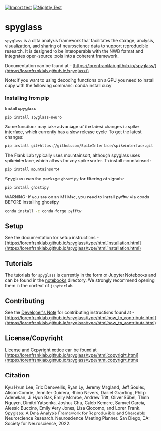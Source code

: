 [![Import test](https://github.com/LorenFrankLab/spyglass/actions/workflows/workflow.yml/badge.svg)](https://github.com/LorenFrankLab/spyglass/actions/workflows/workflow.yml)
[![Nightly Test](https://github.com/LorenFrankLab/spyglass/actions/workflows/nightly.yml/badge.svg)](https://github.com/LorenFrankLab/spyglass/actions/workflows/nightly.yml)

# spyglass

`spyglass` is a data analysis framework that facilitates the storage, analysis, visualization, and sharing of neuroscience data to support reproducible research. It is designed to be interoperable with the NWB format and integrates open-source tools into a coherent framework.

Documentation can be found at - [https://lorenfranklab.github.io/spyglass/](https://lorenfranklab.github.io/spyglass/)

Note: if you want to using decoding functions on a GPU you need to install cupy with the following command: conda install cupy

### Installing from pip

Install spyglass

```bash
pip install spyglass-neuro
```

Some functions may take advantage of the latest changes to spike interface, which currently has a slow release cycle. To get the latest changes:

```bash
pip install git+https://github.com/SpikeInterface/spikeinterface.git
```

The Frank Lab typically uses mountainsort, although spyglass uses spikeinterface, which allows for any spike sorter. To install mountainsort:

```bash
pip install mountainsort4
```

Spyglass uses the package `ghostipy` for filtering of signals:

```bash
pip install ghostipy
```

WARNING: If you are on an M1 Mac, you need to install pyfftw via conda BEFORE installing ghostipy

```bash
conda install -c conda-forge pyfftw
```

## Setup

See the documentation for setup instructions - [https://lorenfranklab.github.io/spyglass/type/html/installation.html](https://lorenfranklab.github.io/spyglass/type/html/installation.html)

## Tutorials

The tutorials for `spyglass` is currently in the form of Jupyter Notebooks and can be found in the [notebooks](https://github.com/LorenFrankLab/spyglass/tree/master/notebooks) directory. We strongly recommend opening them in the context of `jupyterlab`.

## Contributing

See the [Developer's Note](https://lorenfranklab.github.io/spyglass/type/html/developer_notes.html) for contributing instructions found at - [https://lorenfranklab.github.io/spyglass/type/html/how_to_contribute.html](https://lorenfranklab.github.io/spyglass/type/html/how_to_contribute.html)

## License/Copyright

License and Copyright notice can be found at [https://lorenfranklab.github.io/spyglass/type/html/copyright.html](https://lorenfranklab.github.io/spyglass/type/html/copyright.html)

## Citation

Kyu Hyun Lee, Eric Denovellis, Ryan Ly, Jeremy Magland, Jeff Soules, Alison Comrie, Jennifer Guidera, Rhino Nevers, Daniel Gramling, Philip Adenekan, Ji Hyun Bak, Emily Monroe, Andrew Tritt, Oliver Rübel, Thinh Nguyen, Dimitri Yatsenko, Joshua Chu, Caleb Kemere, Samuel Garcia, Alessio Buccino, Emily Aery Jones, Lisa Giocomo, and Loren Frank. Spyglass: A Data Analysis Framework for Reproducible and Shareable Neuroscience Research. Neuroscience Meeting Planner. San Diego, CA: Society for Neuroscience, 2022.
